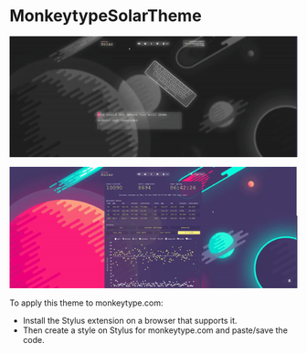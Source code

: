 # MonkeytypeSolarTheme

[![typing demo](demo/solar_typing_demo.gif)](demo/solar_typing_demo.mp4)

[![menu demo](demo/solar_menu_demo.gif)](demo/solar_menu_demo.mp4)

To apply this theme to monkeytype.com:
- Install the Stylus extension on a browser that supports it.
- Then create a style on Stylus for monkeytype.com and paste/save the code.
